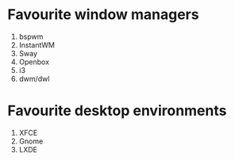 # Favourite window managers

1. bspwm
2. InstantWM
3. Sway
4. Openbox
5. i3
6. dwm/dwl

# Favourite desktop environments

1. XFCE
2. Gnome
3. LXDE
